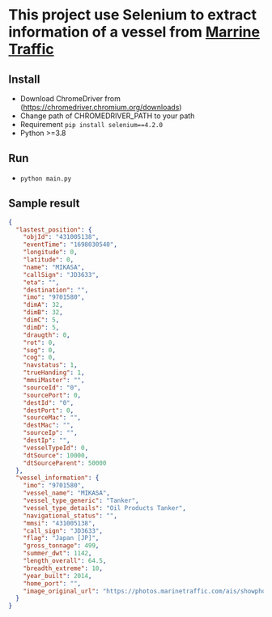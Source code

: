 # This project use Selenium to extract information of a vessel from [Marrine Traffic](marrinetraffic.com)

## Install

- Download ChromeDriver from (https://chromedriver.chromium.org/downloads)
- Change path of CHROMEDRIVER_PATH to your path 
- Requirement ```pip install selenium==4.2.0 ```
- Python >=3.8

## Run
- ``` python main.py ```

## Sample result

```json
{
  "lastest_position": {
    "objId": "431005138",
    "eventTime": "1698030540",
    "longitude": 0,
    "latitude": 0,
    "name": "MIKASA",
    "callSign": "JD3633",
    "eta": "",
    "destination": "",
    "imo": "9701580",
    "dimA": 32,
    "dimB": 32,
    "dimC": 5,
    "dimD": 5,
    "draugth": 0,
    "rot": 0,
    "sog": 0,
    "cog": 0,
    "navstatus": 1,
    "trueHanding": 1,
    "mmsiMaster": "",
    "sourceId": "0",
    "sourcePort": 0,
    "destId": "0",
    "destPort": 0,
    "sourceMac": "",
    "destMac": "",
    "sourceIp": "",
    "destIp": "",
    "vesselTypeId": 0,
    "dtSource": 10000,
    "dtSourceParent": 50000
  },
  "vessel_information": {
    "imo": "9701580",
    "vessel_name": "MIKASA",
    "vessel_type_generic": "Tanker",
    "vessel_type_details": "Oil Products Tanker",
    "navigational_status": "",
    "mmsi": "431005138",
    "call_sign": "JD3633",
    "flag": "Japan [JP]",
    "gross_tonnage": 499,
    "summer_dwt": 1142,
    "length_overall": 64.5,
    "breadth_extreme": 10,
    "year_built": 2014,
    "home_port": "",
    "image_original_url": "https://photos.marinetraffic.com/ais/showphoto.aspx?photoid=3079660"
  }
}
```